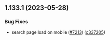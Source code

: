 ## 1.133.1 (2023-05-28)


### Bug Fixes

* search page load on mobile ([#7213](https://github.com/EddieHubCommunity/LinkFree/issues/7213)) ([c337205](https://github.com/EddieHubCommunity/LinkFree/commit/c337205829bf09cfbbc0e124d144daad09c2ae26))



